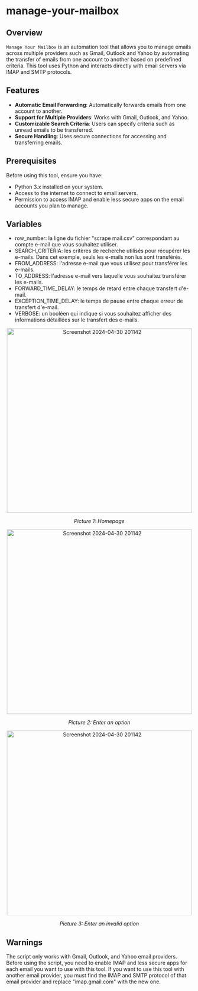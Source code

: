 # manage-your-mailbox

## Overview
`Manage Your Mailbox` is an automation tool that allows you to manage emails across multiple providers such as Gmail, Outlook and Yahoo by automating the transfer of emails from one account to another based on predefined criteria. This tool uses Python and interacts directly with email servers via IMAP and SMTP protocols.

## Features
- **Automatic Email Forwarding**: Automatically forwards emails from one account to another.
- **Support for Multiple Providers**: Works with Gmail, Outlook, and Yahoo.
- **Customizable Search Criteria**: Users can specify criteria such as unread emails to be transferred.
- **Secure Handling**: Uses secure connections for accessing and transferring emails.

## Prerequisites
Before using this tool, ensure you have:
- Python 3.x installed on your system.
- Access to the internet to connect to email servers.
- Permission to access IMAP and enable less secure apps on the email accounts you plan to manage.

## Variables

- row_number: la ligne du fichier "scrape mail.csv" correspondant au compte e-mail que vous souhaitez utiliser.
- SEARCH_CRITERIA: les critères de recherche utilisés pour récupérer les e-mails. Dans cet exemple, seuls les e-mails non lus sont transférés.
- FROM_ADDRESS: l'adresse e-mail que vous utilisez pour transférer les e-mails.
- TO_ADDRESS: l'adresse e-mail vers laquelle vous souhaitez transférer les e-mails.
- FORWARD_TIME_DELAY: le temps de retard entre chaque transfert d'e-mail.
- EXCEPTION_TIME_DELAY: le temps de pause entre chaque erreur de transfert d'e-mail.
- VERBOSE: un booléen qui indique si vous souhaitez afficher des informations détaillées sur le transfert des e-mails.

<p align="center">
  <img src="https://github.com/johannvig/manage-email/assets/102874093/7d1a69ff-8bdd-4693-b217-009a1cd45c97" width="500" alt="Screenshot 2024-04-30 201142">
</p>
<p align="center">
  <em>Picture 1: Homepage</em>
</p>

<p align="center">
  <img src="https://github.com/johannvig/manage-email/assets/102874093/97188aa8-8d57-41f5-ae26-5ca14ab30ad6" width="500" alt="Screenshot 2024-04-30 201142">
</p>

<p align="center">
  <em>Picture 2: Enter an option</em>
</p>

<p align="center">
  <img src="https://github.com/johannvig/manage-email/assets/102874093/a49bde4f-72fa-41f7-a08b-c57d995c09c6" width="500" alt="Screenshot 2024-04-30 201142">
</p>

<p align="center">
  <em>Picture 3: Enter an invalid option</em>
</p>



## Warnings

The script only works with Gmail, Outlook, and Yahoo email providers.
Before using the script, you need to enable IMAP and less secure apps for each email you want to use with this tool.
If you want to use this tool with another email provider, you must find the IMAP and SMTP protocol of that email provider and replace "imap.gmail.com" with the new one.

